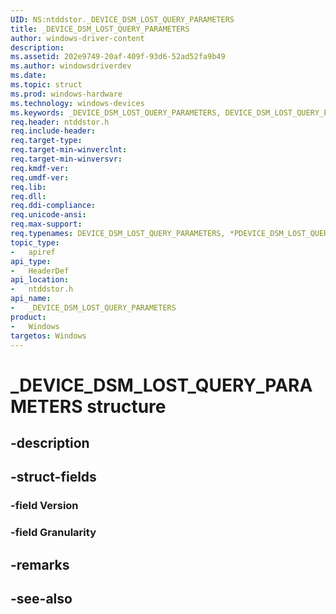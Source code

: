 ```yaml
---
UID: NS:ntddstor._DEVICE_DSM_LOST_QUERY_PARAMETERS
title: _DEVICE_DSM_LOST_QUERY_PARAMETERS
author: windows-driver-content
description: 
ms.assetid: 202e9749-20af-409f-93d6-52ad52fa9b49
ms.author: windowsdriverdev
ms.date: 
ms.topic: struct
ms.prod: windows-hardware
ms.technology: windows-devices
ms.keywords: _DEVICE_DSM_LOST_QUERY_PARAMETERS, DEVICE_DSM_LOST_QUERY_PARAMETERS, *PDEVICE_DSM_LOST_QUERY_PARAMETERS, 
req.header: ntddstor.h
req.include-header:
req.target-type:
req.target-min-winverclnt:
req.target-min-winversvr:
req.kmdf-ver:
req.umdf-ver:
req.lib:
req.dll:
req.ddi-compliance:
req.unicode-ansi:
req.max-support:
req.typenames: DEVICE_DSM_LOST_QUERY_PARAMETERS, *PDEVICE_DSM_LOST_QUERY_PARAMETERS
topic_type: 
-	apiref
api_type: 
-	HeaderDef
api_location: 
-	ntddstor.h
api_name: 
-	_DEVICE_DSM_LOST_QUERY_PARAMETERS
product:
-	Windows
targetos: Windows
---
```


# _DEVICE_DSM_LOST_QUERY_PARAMETERS structure

## -description


## -struct-fields

### -field Version
 
### -field Granularity
 

## -remarks

## -see-also